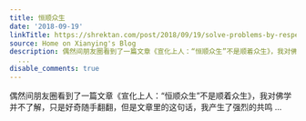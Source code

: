 ```yaml
---
title: 恒顺众生
date: '2018-09-19'
linkTitle: https://shrektan.com/post/2018/09/19/solve-problems-by-respecting-the-habbits/
source: Home on Xianying's Blog
description: 偶然间朋友圈看到了一篇文章《宣化上人：“恒顺众生”不是顺着众生》，我对佛学并不了解，只是好奇随手翻翻，但是文章里的这句话，我产生了强烈的共鸣
  ...
disable_comments: true
---
```

偶然间朋友圈看到了一篇文章《宣化上人：“恒顺众生”不是顺着众生》，我对佛学并不了解，只是好奇随手翻翻，但是文章里的这句话，我产生了强烈的共鸣 ...
